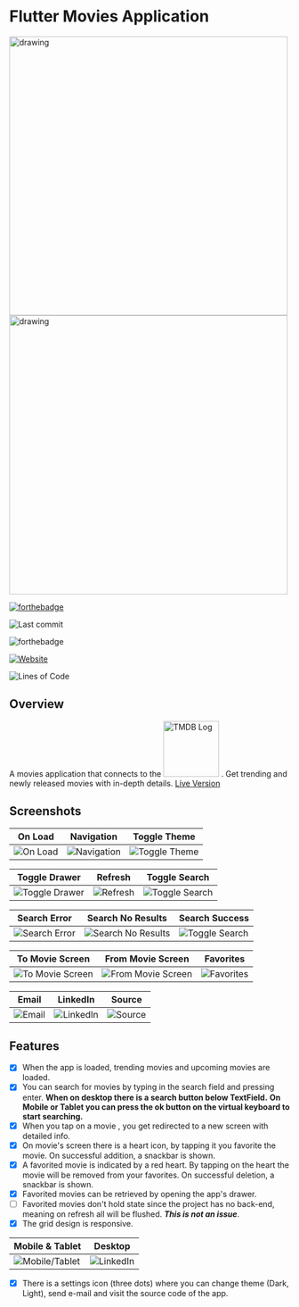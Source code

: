 # Flutter Movies Application

<img src="assets/images/logo.png" alt="drawing" width="500"/>
</br>
<img src="screenshots/showcase.png" alt="drawing" width="500"/>

[![forthebadge](https://forthebadge.com/images/badges/built-with-love.svg)](https://forthebadge.com)

![Last commit](https://img.shields.io/github/last-commit/esentis/Flutter-Movies-Application?style=for-the-badge)

![forthebadge](https://badgen.net/pub/flutter-platform/xml)

[![Website](https://img.shields.io/website?down_color=red&down_message=Offline&style=for-the-badge&up_color=green&up_message=Online&url=https%3A%2F%2Fflutter-movies-application.web.app%2F)](https://flutter-movies-application.web.app)

![Lines of Code](https://img.shields.io/tokei/lines/github/esentis/Flutter-Movies-Application?style=for-the-badge)

## Overview

A movies application that connects to the <a href="https://www.themoviedb.org/"><img src="assets/images/tmdb.png" width="100" title="TMDB" alt="TMDB Log"></a> .
Get trending and newly released movies with in-depth details.
[Live Version](https://flutter-movies-application.web.app)

## Screenshots

| On Load                                                 | Navigation                                                       | Toggle Theme                                                           |
| ------------------------------------------------------- | ---------------------------------------------------------------- | ---------------------------------------------------------------------- |
| ![On Load](/screenshots/on_load.gif?raw=true "On load") | ![Navigation](/screenshots/navigation.gif?raw=true "Navigation") | ![Toggle Theme](/screenshots/toggle_theme.gif?raw=true "Toggle Theme") |

| Toggle Drawer                                                             | Refresh                                                 | Toggle Search                                                             |
| ------------------------------------------------------------------------- | ------------------------------------------------------- | ------------------------------------------------------------------------- |
| ![Toggle Drawer](/screenshots/toggle_drawer.gif?raw=true "Toggle Drawer") | ![Refresh](/screenshots/refresh.gif?raw=true "Refresh") | ![Toggle Search](/screenshots/toggle_search.gif?raw=true "Toggle Search") |

| Search Error                                                           | Search No Results                                                                   | Search Success                                                              |
| ---------------------------------------------------------------------- | ----------------------------------------------------------------------------------- | --------------------------------------------------------------------------- |
| ![Search Error](/screenshots/search_error.gif?raw=true "Search Error") | ![Search No Results](/screenshots/search_notfound.gif?raw=true "Search No Results") | ![Toggle Search](/screenshots/search_success.gif?raw=true "Search Success") |

| To Movie Screen                                                          | From Movie Screen                                                              | Favorites                                                     |
| ------------------------------------------------------------------------ | ------------------------------------------------------------------------------ | ------------------------------------------------------------- |
| ![To Movie Screen](/screenshots/to_movie.gif?raw=true "To Movie Screen") | ![From Movie Screen](/screenshots/from_movie.gif?raw=true "From Movie Screen") | ![Favorites](/screenshots/favorites.gif?raw=true "Favorites") |

| Email                                             | LinkedIn                                                   | Source                                               |
| ------------------------------------------------- | ---------------------------------------------------------- | ---------------------------------------------------- |
| ![Email](/screenshots/email.gif?raw=true "Email") | ![LinkedIn](/screenshots/linkedin.gif?raw=true "LinkedIn") | ![Source](/screenshots/source.gif?raw=true "Source") |

## Features

- [x] When the app is loaded, trending movies and upcoming movies are loaded.
- [x] You can search for movies by typing in the search field and pressing enter.
      **When on desktop there is a search button below TextField.**
      **On Mobile or Tablet you can press the ok button on the virtual keyboard to start searching.**
- [x] When you tap on a movie , you get redirected to a new screen with detailed info.
- [x] On movie's screen there is a heart icon, by tapping it you favorite the movie. On successful addition, a snackbar is shown.
- [x] A favorited movie is indicated by a red heart. By tapping on the heart the movie will be removed from your favorites. On successful deletion, a snackbar is shown.
- [x] Favorited movies can be retrieved by opening the app's drawer.
- [ ] Favorited movies don't hold state since the project has no back-end, meaning on refresh all will be flushed. **_This is not an issue_**.
- [x] The grid design is responsive.

| Mobile & Tablet                                     | Desktop                                          |
| --------------------------------------------------- | ------------------------------------------------ |
| ![Mobile/Tablet](/screenshots/pageview.gif "Email") | ![LinkedIn](/screenshots/desktop.gif "LinkedIn") |

- [x] There is a settings icon (three dots) where you can change theme (Dark, Light), send e-mail and visit the source code of the app.
